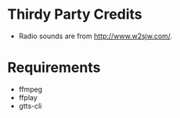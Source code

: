 # Thirdy Party Credits
- Radio sounds are from http://www.w2sjw.com/.

# Requirements
- ffmpeg
- ffplay
- gtts-cli